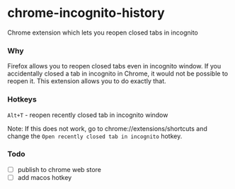 # chrome-incognito-history
Chrome extension which lets you reopen closed tabs in incognito

### Why
Firefox allows you to reopen closed tabs even in incognito window.
If you accidentally closed a tab in incognito in Chrome, it would not be possible to reopen it.
This extension allows you to do exactly that.

### Hotkeys
`Alt+T` - reopen recently closed tab in incognito window

Note: If this does not work, go to chrome://extensions/shortcuts and change the `Open recently closed tab in incognito` hotkey.

### Todo
- [ ] publish to chrome web store
- [ ] add macos hotkey
